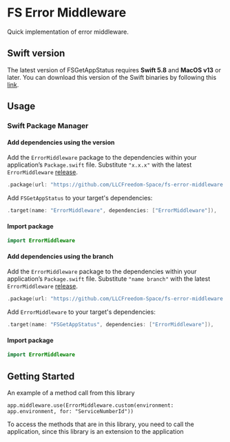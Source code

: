 # FS Error Middleware

Quick implementation of error middleware.

## Swift version

The latest version of FSGetAppStatus requires **Swift 5.8** and **MacOS v13** or later. You can download this version of the Swift binaries by following this [link](https://swift.org/download/).

## Usage

### Swift Package Manager

#### Add dependencies using the version
Add the `ErrorMiddleware` package to the dependencies within your application’s `Package.swift` file. Substitute `"x.x.x"` with the latest `ErrorMiddleware` [release](https://github.com/LLCFreedom-Space/fs-error-middleware/releases).
```swift
.package(url: "https://github.com/LLCFreedom-Space/fs-error-middleware.git", from: "x.x.x")
```
Add `FSGetAppStatus` to your target's dependencies:
```swift
.target(name: "ErrorMiddleware", dependencies: ["ErrorMiddleware"]),
```
#### Import package
```swift
import ErrorMiddleware
```

#### Add dependencies using the branch
Add the `ErrorMiddleware` package to the dependencies within your application’s `Package.swift` file. Substitute `"name branch"` with the latest `ErrorMiddleware` [release](https://github.com/LLCFreedom-Space/fs-error-middleware/releases).
```swift
.package(url: "https://github.com/LLCFreedom-Space/fs-error-middleware.git", branch: "name branch")
```
Add `ErrorMiddleware` to your target's dependencies:
```swift
.target(name: "FSGetAppStatus", dependencies: ["ErrorMiddleware"]),
```
#### Import package
```swift
import ErrorMiddleware
```

## Getting Started
An example of a method call from this library 
```
app.middleware.use(ErrorMiddleware.custom(environment: app.environment, for: "ServiceNumberId"))

```
To access the methods that are in this library, you need to call the application, since this library is an extension to the application
